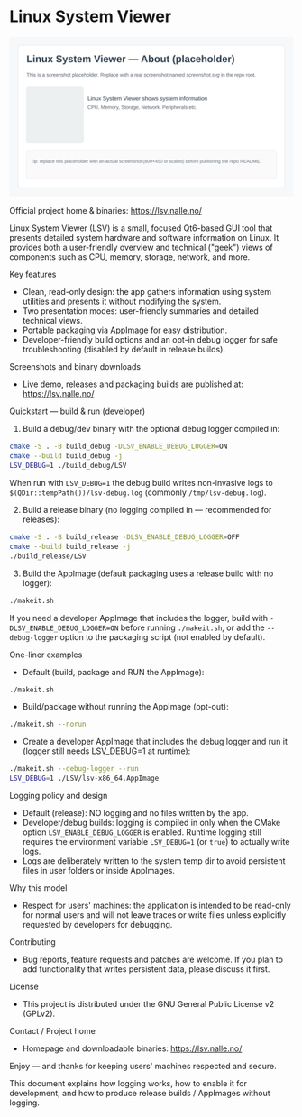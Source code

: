 # Linux System Viewer

![screenshot](screenshot.svg)

Official project home & binaries: https://lsv.nalle.no/

Linux System Viewer (LSV) is a small, focused Qt6-based GUI tool that presents
detailed system hardware and software information on Linux. It provides both a
user-friendly overview and technical ("geek") views of components such as CPU,
memory, storage, network, and more.

Key features
- Clean, read-only design: the app gathers information using system utilities and
	presents it without modifying the system.
- Two presentation modes: user-friendly summaries and detailed technical views.
- Portable packaging via AppImage for easy distribution.
- Developer-friendly build options and an opt-in debug logger for safe
	troubleshooting (disabled by default in release builds).

Screenshots and binary downloads
- Live demo, releases and packaging builds are published at: https://lsv.nalle.no/

Quickstart — build & run (developer)

1. Build a debug/dev binary with the optional debug logger compiled in:

```bash
cmake -S . -B build_debug -DLSV_ENABLE_DEBUG_LOGGER=ON
cmake --build build_debug -j
LSV_DEBUG=1 ./build_debug/LSV
```

When run with `LSV_DEBUG=1` the debug build writes non-invasive logs to
`$(QDir::tempPath())/lsv-debug.log` (commonly `/tmp/lsv-debug.log`).

2. Build a release binary (no logging compiled in — recommended for releases):

```bash
cmake -S . -B build_release -DLSV_ENABLE_DEBUG_LOGGER=OFF
cmake --build build_release -j
./build_release/LSV
```

3. Build the AppImage (default packaging uses a release build with no logger):

```bash
./makeit.sh
```

If you need a developer AppImage that includes the logger, build with
`-DLSV_ENABLE_DEBUG_LOGGER=ON` before running `./makeit.sh`, or add the
`--debug-logger` option to the packaging script (not enabled by default).

One-liner examples
- Default (build, package and RUN the AppImage):

```bash
./makeit.sh
```

- Build/package without running the AppImage (opt-out):

```bash
./makeit.sh --norun
```

- Create a developer AppImage that includes the debug logger and run it (logger still needs LSV_DEBUG=1 at runtime):

```bash
./makeit.sh --debug-logger --run
LSV_DEBUG=1 ./LSV/lsv-x86_64.AppImage
```

Logging policy and design
- Default (release): NO logging and no files written by the app.
- Developer/debug builds: logging is compiled in only when the CMake option
	`LSV_ENABLE_DEBUG_LOGGER` is enabled. Runtime logging still requires the
	environment variable `LSV_DEBUG=1` (or `true`) to actually write logs.
- Logs are deliberately written to the system temp dir to avoid persistent
	files in user folders or inside AppImages.

Why this model
- Respect for users' machines: the application is intended to be read-only for
	normal users and will not leave traces or write files unless explicitly
	requested by developers for debugging.

Contributing
- Bug reports, feature requests and patches are welcome. If you plan to add
	functionality that writes persistent data, please discuss it first.

License
- This project is distributed under the GNU General Public License v2 (GPLv2).

Contact / Project home
- Homepage and downloadable binaries: https://lsv.nalle.no/

Enjoy — and thanks for keeping users' machines respected and secure.



This document explains how logging works, how to enable it for development, and how to produce release builds / AppImages without logging.

